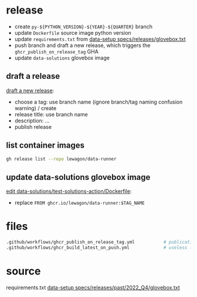 
# release

- create `py-${PYTHON_VERSION}-${YEAR}-${QUARTER}` branch
- update `Dockerfile` source image python version
- update `requirements.txt` from [data-setup specs/releases/glovebox.txt](https://github.com/lewagon/data-setup/blob/master/specs/releases/glovebox.txt)
- push branch and draft a new release, which triggers the `ghcr_publish_on_release_tag` GHA
- update `data-solutions` glovebox image

## draft a release

[draft a new release](https://github.com/lewagon/data-runner/releases):
- choose a tag: use branch name (ignore branch/tag naming confusion warning) / create
- release title: use branch name
- description: ...
- publish release

## list container images

``` bash
gh release list --repo lewagon/data-runner
```

## update data-solutions glovebox image

[edit data-solutions/test-solutions-action/Dockerfile](https://github.com/lewagon/data-solutions/blob/master/test-solutions-action/Dockerfile):
- replace `FROM ghcr.io/lewagon/data-runner:$TAG_NAME`

# files

``` bash
.github/workflows/ghcr_publish_on_release_tag.yml           # publication GHA
.github/workflows/ghcr_build_latest_on_push.yml             # useless (no push/merge on master)
```

# source

requirements.txt    [data-setup specs/releases/past/2022_Q4/glovebox.txt](https://github.com/lewagon/data-setup/blob/setup-2022-q4/specs/releases/past/2022_Q4/glovebox.txt)

